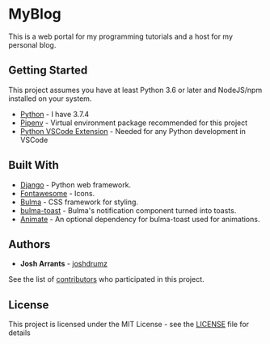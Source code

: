 # MyBlog

This is a web portal for my programming tutorials and a host for my personal blog.

## Getting Started

This project assumes you have at least Python 3.6 or later and NodeJS/npm installed on your system.

- [Python](https://www.python.org/downloads/) - I have 3.7.4
- [Pipenv](https://pipenv-fork.readthedocs.io/en/latest/) - Virtual environment package recommended for this project
- [Python VSCode Extension](https://code.visualstudio.com/docs/languages/python) - Needed for any Python development in VSCode

## Built With

- [Django](https://www.djangoproject.com/) - Python web framework.
- [Fontawesome](https://fontawesome.com/) - Icons.
- [Bulma](https://bulma.io/) - CSS framework for styling.
- [bulma-toast](https://rfoel.github.io/bulma-toast/) - Bulma's notification component turned into toasts.
- [Animate](https://daneden.github.io/animate.css/) - An optional dependency for bulma-toast used for animations.

## Authors

- **Josh Arrants** - [joshdrumz](https://github.com/joshdrumz)

See the list of [contributors](https://github.com/CSCapstone2019/WebDoctor/contributors) who participated in this project.

## License

This project is licensed under the MIT License - see the [LICENSE](LICENSE) file for details
